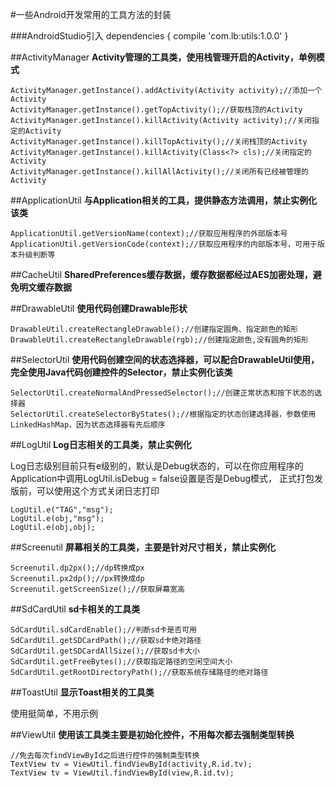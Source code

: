 #一些Android开发常用的工具方法的封装

###AndroidStudio引入
    dependencies {
        compile 'com.lb:utils:1.0.0'
    }


##ActivityManager
**Activity管理的工具类，使用栈管理开启的Activity，单例模式**

    ActivityManager.getInstance().addActivity(Activity activity);//添加一个Activity
    ActivityManager.getInstance().getTopActivity();//获取栈顶的Activity
    ActivityManager.getInstance().killActivity(Activity activity);//关闭指定的Activity
    ActivityManager.getInstance().killTopActivity();//关闭栈顶的Activity
    ActivityManager.getInstance().killActivity(Class<?> cls);//关闭指定的Activity
    ActivityManager.getInstance().killAllActivity();//关闭所有已经被管理的Activity
    
##ApplicationUtil
**与Application相关的工具，提供静态方法调用，禁止实例化该类**

    ApplicationUtil.getVersionName(context);//获取应用程序的外部版本号
    ApplicationUtil.getVersionCode(context);//获取应用程序的内部版本号，可用于版本升级判断等
    
##CacheUtil
**SharedPreferences缓存数据，缓存数据都经过AES加密处理，避免明文缓存数据**

##DrawableUtil
**使用代码创建Drawable形状**

    DrawableUtil.createRectangleDrawable();//创建指定圆角、指定颜色的矩形
    DrawableUtil.createRectangleDrawable(rgb);//创建指定颜色,没有圆角的矩形
    
##SelectorUtil
**使用代码创建空间的状态选择器，可以配合DrawableUtil使用，完全使用Java代码创建控件的Selector，禁止实例化该类**

    SelectorUtil.createNormalAndPressedSelector();//创建正常状态和按下状态的选择器
    SelectorUtil.createSelectorByStates();//根据指定的状态创建选择器，参数使用LinkedHashMap，因为状态选择器有先后顺序
    
##LogUtil
**Log日志相关的工具类，禁止实例化**

Log日志级别目前只有e级别的，默认是Debug状态的，可以在你应用程序的Application中调用LogUtil.isDebug = false设置是否是Debug模式，
正式打包发版前，可以使用这个方式关闭日志打印

    LogUtil.e("TAG","msg");
    LogUtil.e(obj,"msg");
    LogUtil.e(obj,obj);
    
##Screenutil
**屏幕相关的工具类，主要是针对尺寸相关，禁止实例化**
    
    Screenutil.dp2px();//dp转换成px
    Screenutil.px2dp();//px转换成dp
    Screenutil.getScreenSize();//获取屏幕宽高
    
##SdCardUtil
**sd卡相关的工具类**

    SdCardUtil.sdCardEnable();//判断sd卡是否可用
    SdCardUtil.getSDCardPath();//获取sd卡绝对路径
    SdCardUtil.getSDCardAllSize();//获取sd卡大小
    SdCardUtil.getFreeBytes();//获取指定路径的空闲空间大小
    SdCardUtil.getRootDirectoryPath();//获取系统存储路径的绝对路径

##ToastUtil
**显示Toast相关的工具类**

使用挺简单，不用示例

##ViewUtil
**使用该工具类主要是初始化控件，不用每次都去强制类型转换**

    //免去每次findViewById之后进行控件的强制类型转换
    TextView tv = ViewUtil.findViewById(activity,R.id.tv);
    TextView tv = ViewUtil.findViewById(view,R.id.tv);

